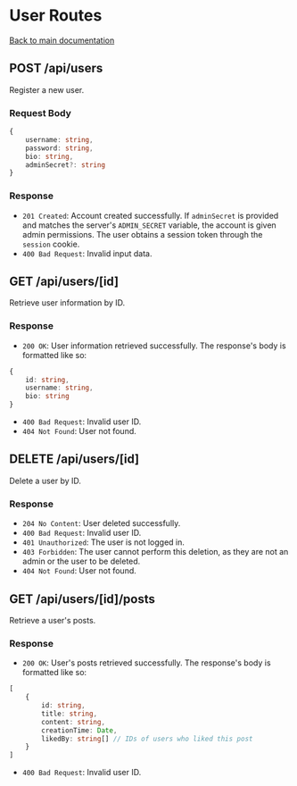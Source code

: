 # User Routes

[Back to main documentation](./docs.md)

## POST /api/users
Register a new user.

### Request Body
```ts
{
    username: string,
    password: string,
    bio: string,
    adminSecret?: string
}
```

### Response
- `201 Created`: Account created successfully. If `adminSecret` is provided and matches the server's `ADMIN_SECRET` variable, the account is given admin permissions. The user obtains a session token through the `session` cookie.
- `400 Bad Request`: Invalid input data.

## GET /api/users/[id]
Retrieve user information by ID.

### Response
- `200 OK`: User information retrieved successfully. The response's body is formatted like so:
```ts
{
    id: string,
    username: string,
    bio: string
}
```
- `400 Bad Request`: Invalid user ID.
- `404 Not Found`: User not found.

## DELETE /api/users/[id]
Delete a user by ID.

### Response
- `204 No Content`: User deleted successfully.
- `400 Bad Request`: Invalid user ID.
- `401 Unauthorized`: The user is not logged in.
- `403 Forbidden`: The user cannot perform this deletion, as they are not an admin or the user to be deleted.
- `404 Not Found`: User not found.

## GET /api/users/[id]/posts
Retrieve a user's posts.

### Response
- `200 OK`: User's posts retrieved successfully. The response's body is formatted like so:
```ts
[
    {
        id: string,
        title: string,
        content: string,
        creationTime: Date,
        likedBy: string[] // IDs of users who liked this post
    }
]
```
- `400 Bad Request`: Invalid user ID.